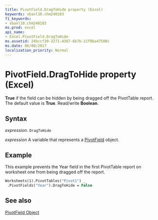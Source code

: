 ```yaml
---
title: PivotField.DragToHide property (Excel)
keywords: vbaxl10.chm240103
f1_keywords:
- vbaxl10.chm240103
ms.prod: excel
api_name:
- Excel.PivotField.DragToHide
ms.assetid: 24bccf39-3271-4387-6b7b-21f0ba47500c
ms.date: 06/08/2017
localization_priority: Normal
---
```



# PivotField.DragToHide property (Excel)

 **True** if the field can be hidden by being dragged off the PivotTable report. The default value is **True**. Read/write **Boolean**.


## Syntax

_expression_. `DragToHide`

_expression_ A variable that represents a [PivotField](Excel.PivotField.md) object.


## Example

This example prevents the Year field in the first PivotTable report on worksheet one from being dragged off the report.


```vb
Worksheets(1).PivotTables("Pivot1") _ 
 .PivotFields("Year").DragToHide = False
```


## See also


[PivotField Object](Excel.PivotField.md)


